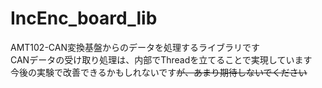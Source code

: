 # IncEnc_board_lib  
AMT102-CAN変換基盤からのデータを処理するライブラリです  
CANデータの受け取り処理は、内部でThreadを立てることで実現しています  
今後の実験で改善できるかもしれないです~~が、あまり期待しないでください~~